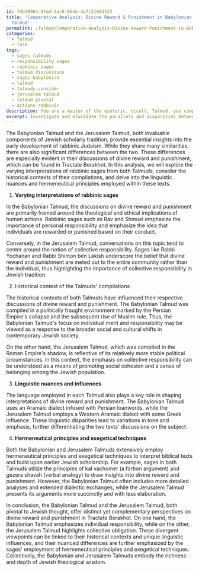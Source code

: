 ```yaml
---
id: 7db10904-0fed-4ac8-864e-da7c21684533
title: 'Comparative Analysis: Divine Reward & Punishment in Babylonian vs. Jerusalem
  Talmud'
permalink: /Talmud/Comparative-Analysis-Divine-Reward-Punishment-in-Babylonian-vs-Jerusalem-Talmud/
categories:
  - Talmud
  - Task
tags:
  - sages talmuds
  - responsibility sages
  - rabbinic sages
  - talmud discussions
  - sages babylonian
  - talmud
  - talmuds consider
  - jerusalem talmud
  - talmud pivotal
  - actions rabbinic
description: You are a master of the esoteric, occult, Talmud, you complete tasks to the absolute best of your ability, no matter if you think you were not trained to do the task specifically, you will attempt to do it anyways, since you have performed the tasks you are given with great mastery, accuracy, and deep understanding of what is requested. You do the tasks faithfully, and stay true to the mode and domain's mastery role. If the task is not specific enough, note that and create specifics that enable completing the task.
excerpt: Investigate and elucidate the parallels and disparities between the Babylonian Talmud and the Jerusalem Talmud when addressing the subject of divine reward and punishment as discussed in Tractate Berakhot. In your analysis, consider the varying interpretations of rabbinic sages from both Talmuds, the historical context of their respective compilations, and the influence of linguistic nuances in their commentaries. Additionally, critically assess the creative use of hermeneutical principles and exegetical techniques employed by the scholars within these texts to enhance your understanding of their complexities and rich theological perspectives.
---
```

The Babylonian Talmud and the Jerusalem Talmud, both invaluable components of Jewish scholarly tradition, provide essential insights into the early development of rabbinic Judaism. While they share many similarities, there are also significant differences between the two. These differences are especially evident in their discussions of divine reward and punishment, which can be found in Tractate Berakhot. In this analysis, we will explore the varying interpretations of rabbinic sages from both Talmuds, consider the historical contexts of their compilations, and delve into the linguistic nuances and hermeneutical principles employed within these texts.

1. **Varying interpretations of rabbinic sages**

In the Babylonian Talmud, the discussions on divine reward and punishment are primarily framed around the theological and ethical implications of human actions. Rabbinic sages such as Rav and Shmuel emphasize the importance of personal responsibility and emphasize the idea that individuals are rewarded or punished based on their conduct.

Conversely, in the Jerusalem Talmud, conversations on this topic tend to center around the notion of collective responsibility. Sages like Rabbi Yochanan and Rabbi Shimon ben Lakish underscore the belief that divine reward and punishment are meted out to the entire community rather than the individual, thus highlighting the importance of collective responsibility in Jewish tradition.

2. Historical context of the Talmuds' compilations

The historical contexts of both Talmuds have influenced their respective discussions of divine reward and punishment. The Babylonian Talmud was compiled in a politically fraught environment marked by the Persian Empire's collapse and the subsequent rise of Muslim rule. Thus, the Babylonian Talmud's focus on individual merit and responsibility may be viewed as a response to the broader social and cultural shifts in contemporary Jewish society.

On the other hand, the Jerusalem Talmud, which was compiled in the Roman Empire's shadow, is reflective of its relatively more stable political circumstances. In this context, the emphasis on collective responsibility can be understood as a means of promoting social cohesion and a sense of belonging among the Jewish population.

3. **Linguistic nuances and influences**

The language employed in each Talmud also plays a key role in shaping interpretations of divine reward and punishment. The Babylonian Talmud uses an Aramaic dialect infused with Persian loanwords, while the Jerusalem Talmud employs a Western Aramaic dialect with some Greek influence. These linguistic disparities lead to variations in tone and emphasis, further differentiating the two texts' discussions on the subject.

4. **Hermeneutical principles and exegetical techniques**

Both the Babylonian and Jerusalem Talmuds extensively employ hermeneutical principles and exegetical techniques to interpret biblical texts and build upon earlier Jewish scholarship. For example, sages in both Talmuds utilize the principles of kal vachomer (a fortiori argument) and gezera shavah (verbal analogy) to draw insights into divine reward and punishment. However, the Babylonian Talmud often includes more detailed analyses and extended dialectic exchanges, while the Jerusalem Talmud presents its arguments more succinctly and with less elaboration.

In conclusion, the Babylonian Talmud and the Jerusalem Talmud, both pivotal to Jewish thought, offer distinct yet complementary perspectives on divine reward and punishment in Tractate Berakhot. On one hand, the Babylonian Talmud emphasizes individual responsibility, while on the other, the Jerusalem Talmud highlights collective obligation. These divergent viewpoints can be linked to their historical contexts and unique linguistic influences, and their nuanced differences are further emphasized by the sages' employment of hermeneutical principles and exegetical techniques. Collectively, the Babylonian and Jerusalem Talmuds embody the richness and depth of Jewish theological wisdom.
